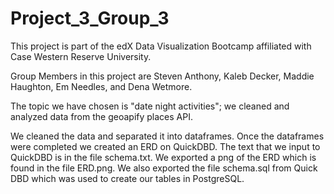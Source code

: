 # Project_3_Group_3
This project is part of the edX Data Visualization Bootcamp affiliated with Case Western Reserve University.

Group Members in this project are Steven Anthony, Kaleb Decker, Maddie Haughton, Em Needles, and Dena Wetmore.

The topic we have chosen is "date night activities"; we cleaned and analyzed data from the geoapify places API.

We cleaned the data and separated it into dataframes. Once the dataframes were completed we created an ERD on QuickDBD. The text that we input to QuickDBD is in the file schema.txt. We exported a png of the ERD which is found in the file ERD.png. We also exported the file schema.sql from Quick DBD which was used to create our tables in PostgreSQL.